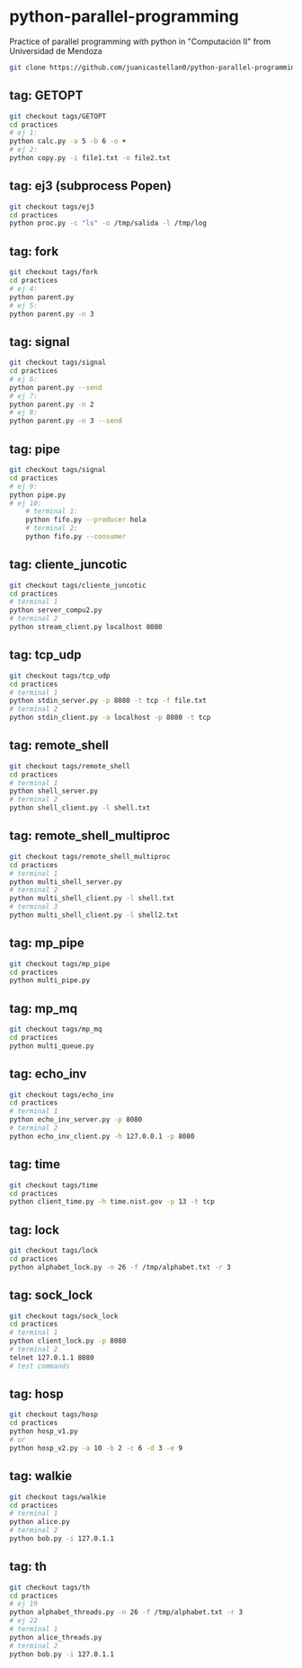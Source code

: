# python-parallel-programming
Practice of parallel programming with python in "Computación II" from Universidad de Mendoza

```bash
git clone https://github.com/juanicastellan0/python-parallel-programming.git
```

## tag: GETOPT
```bash
git checkout tags/GETOPT
cd practices
# ej 1:
python calc.py -a 5 -b 6 -o +
# ej 2:
python copy.py -i file1.txt -o file2.txt
```

## tag: ej3 (subprocess Popen)
```bash
git checkout tags/ej3
cd practices
python proc.py -c "ls" -o /tmp/salida -l /tmp/log
```

## tag: fork
```bash
git checkout tags/fork
cd practices
# ej 4:
python parent.py
# ej 5:
python parent.py -n 3
```

## tag: signal
```bash
git checkout tags/signal
cd practices
# ej 6:
python parent.py --send
# ej 7:
python parent.py -n 2
# ej 8:
python parent.py -n 3 --send
```

## tag: pipe
```bash
git checkout tags/signal
cd practices
# ej 9:
python pipe.py
# ej 10:
    # terminal 1:
    python fifo.py --producer hola
    # terminal 2:
    python fifo.py --consumer
```

## tag: cliente_juncotic
```bash
git checkout tags/cliente_juncotic
cd practices
# terminal 1
python server_compu2.py
# terminal 2
python stream_client.py localhost 8080
```

## tag: tcp_udp
```bash
git checkout tags/tcp_udp
cd practices
# terminal 1
python stdin_server.py -p 8080 -t tcp -f file.txt
# terminal 2
python stdin_client.py -a localhost -p 8080 -t tcp
```

## tag: remote_shell
```bash
git checkout tags/remote_shell
cd practices
# terminal 1
python shell_server.py
# terminal 2
python shell_client.py -l shell.txt
```

## tag: remote_shell_multiproc
```bash
git checkout tags/remote_shell_multiproc
cd practices
# terminal 1
python multi_shell_server.py
# terminal 2
python multi_shell_client.py -l shell.txt
# terminal 3
python multi_shell_client.py -l shell2.txt
```

## tag: mp_pipe
```bash
git checkout tags/mp_pipe
cd practices
python multi_pipe.py
```

## tag: mp_mq
```bash
git checkout tags/mp_mq
cd practices
python multi_queue.py
```

## tag: echo_inv
```bash
git checkout tags/echo_inv
cd practices
# terminal 1
python echo_inv_server.py -p 8080
# terminal 2
python echo_inv_client.py -h 127.0.0.1 -p 8080
```

## tag: time
```bash
git checkout tags/time
cd practices
python client_time.py -h time.nist.gov -p 13 -t tcp
```

## tag: lock
```bash
git checkout tags/lock
cd practices
python alphabet_lock.py -n 26 -f /tmp/alphabet.txt -r 3
```

## tag: sock_lock
```bash
git checkout tags/sock_lock
cd practices
# terminal 1
python client_lock.py -p 8080
# terminal 2
telnet 127.0.1.1 8080
# test commands
```

## tag: hosp
```bash
git checkout tags/hosp
cd practices
python hosp_v1.py
# or
python hosp_v2.py -a 10 -b 2 -c 6 -d 3 -e 9
```

## tag: walkie
```bash
git checkout tags/walkie
cd practices
# terminal 1
python alice.py
# terminal 2
python bob.py -i 127.0.1.1
```

## tag: th
```bash
git checkout tags/th
cd practices
# ej 19
python alphabet_threads.py -n 26 -f /tmp/alphabet.txt -r 3
# ej 22
# terminal 1
python alice_threads.py
# terminal 2
python bob.py -i 127.0.1.1
```
